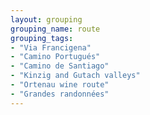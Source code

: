 ```yaml
---
layout: grouping 
grouping_name: route
grouping_tags:
- "Via Francigena"
- "Camino Portugués"
- "Camino de Santiago"
- "Kinzig and Gutach valleys"
- "Ortenau wine route"
- "Grandes randonnées"
---
```

